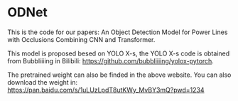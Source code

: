 # ODNet
This is the code for our papers: An Object Detection Model for Power Lines with Occlusions Combining CNN and Transformer.

This model is proposed besed on YOLO X-s, the YOLO X-s code is obtained from Bubbliiiing in Bilibili: https://github.com/bubbliiiing/yolox-pytorch.

The pretrained weight can also be finded in the above website. You can also download the weight in: https://pan.baidu.com/s/1uLUzLpdT8utKWy_MvBY3mQ?pwd=1234

